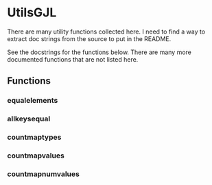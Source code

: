 # UtilsGJL

There are many utility functions collected here. I need to find a way to extract doc
strings from the source to put in the README.

See the docstrings for the functions below. There are many more documented functions that
are not listed here.

## Functions

### equalelements

### allkeysequal

### countmaptypes

### countmapvalues

### countmapnumvalues
